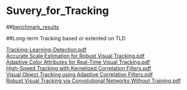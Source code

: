 # Suvery_for_Tracking

##[benchmark_results](https://github.com/foolwood/benchmark_results)  

##Long-term Tracking based or extented on TLD  

[Tracking-Learning-Detection.pdf](http://kahlan.eps.surrey.ac.uk/featurespace/tld/Publications/2011_tpami)  
[Accurate Scale Estimation for Robust Visual Tracking.pdf](http://liu.diva-portal.org/smash/get/diva2:785778/FULLTEXT01.pdf)  
[Adaptive Color Attributes for Real-Time Visual Tracking.pdf](http://www.cic.uab.cat/~joost/papers/2014CVPR_tracking.pdf)  
[High-Speed Tracking with Kernelized Correlation Filters.pdf](https://arxiv.org/pdf/1404.7584.pdf)  
[Visual Object Tracking using Adaptive Correlation Filters.pdf](http://www.cs.colostate.edu/~draper/papers/bolme_cvpr10.pdf)  
[Robust Visual Tracking via Convolutional Networks Without Training.pdf](http://kaihuazhang.net/CNT.pdf)  
[]()  
[]()  
[]()  
[]()  

